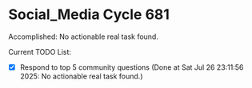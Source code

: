 # Social_Media Cycle 681

Accomplished: No actionable real task found.

Current TODO List:

- [x] Respond to top 5 community questions  (Done at Sat Jul 26 23:11:56 2025: No actionable real task found.)